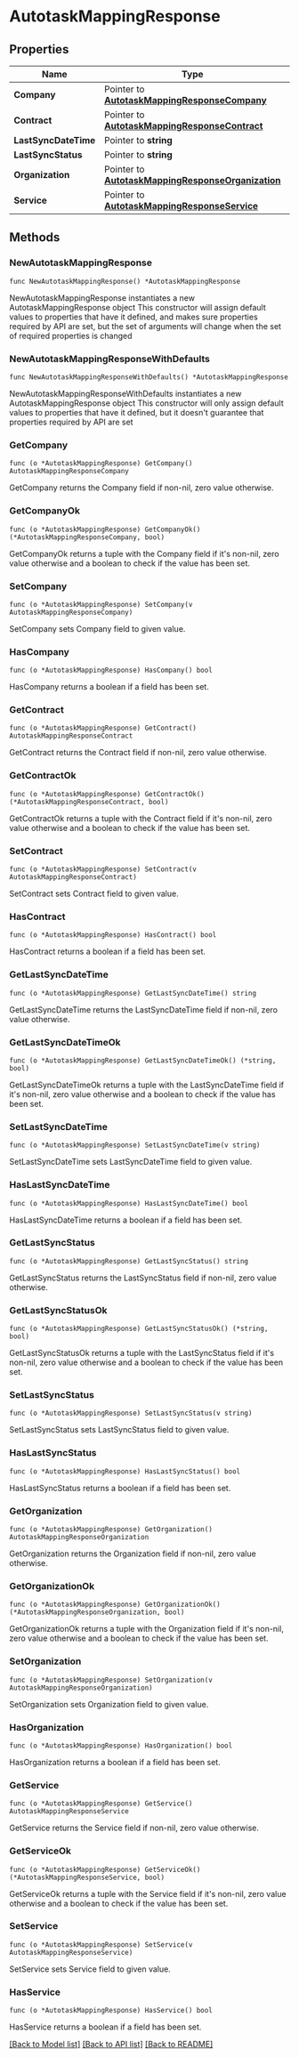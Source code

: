 # AutotaskMappingResponse

## Properties

Name | Type | Description | Notes
------------ | ------------- | ------------- | -------------
**Company** | Pointer to [**AutotaskMappingResponseCompany**](AutotaskMappingResponseCompany.md) |  | [optional] 
**Contract** | Pointer to [**AutotaskMappingResponseContract**](AutotaskMappingResponseContract.md) |  | [optional] 
**LastSyncDateTime** | Pointer to **string** |  | [optional] 
**LastSyncStatus** | Pointer to **string** |  | [optional] 
**Organization** | Pointer to [**AutotaskMappingResponseOrganization**](AutotaskMappingResponseOrganization.md) |  | [optional] 
**Service** | Pointer to [**AutotaskMappingResponseService**](AutotaskMappingResponseService.md) |  | [optional] 

## Methods

### NewAutotaskMappingResponse

`func NewAutotaskMappingResponse() *AutotaskMappingResponse`

NewAutotaskMappingResponse instantiates a new AutotaskMappingResponse object
This constructor will assign default values to properties that have it defined,
and makes sure properties required by API are set, but the set of arguments
will change when the set of required properties is changed

### NewAutotaskMappingResponseWithDefaults

`func NewAutotaskMappingResponseWithDefaults() *AutotaskMappingResponse`

NewAutotaskMappingResponseWithDefaults instantiates a new AutotaskMappingResponse object
This constructor will only assign default values to properties that have it defined,
but it doesn't guarantee that properties required by API are set

### GetCompany

`func (o *AutotaskMappingResponse) GetCompany() AutotaskMappingResponseCompany`

GetCompany returns the Company field if non-nil, zero value otherwise.

### GetCompanyOk

`func (o *AutotaskMappingResponse) GetCompanyOk() (*AutotaskMappingResponseCompany, bool)`

GetCompanyOk returns a tuple with the Company field if it's non-nil, zero value otherwise
and a boolean to check if the value has been set.

### SetCompany

`func (o *AutotaskMappingResponse) SetCompany(v AutotaskMappingResponseCompany)`

SetCompany sets Company field to given value.

### HasCompany

`func (o *AutotaskMappingResponse) HasCompany() bool`

HasCompany returns a boolean if a field has been set.

### GetContract

`func (o *AutotaskMappingResponse) GetContract() AutotaskMappingResponseContract`

GetContract returns the Contract field if non-nil, zero value otherwise.

### GetContractOk

`func (o *AutotaskMappingResponse) GetContractOk() (*AutotaskMappingResponseContract, bool)`

GetContractOk returns a tuple with the Contract field if it's non-nil, zero value otherwise
and a boolean to check if the value has been set.

### SetContract

`func (o *AutotaskMappingResponse) SetContract(v AutotaskMappingResponseContract)`

SetContract sets Contract field to given value.

### HasContract

`func (o *AutotaskMappingResponse) HasContract() bool`

HasContract returns a boolean if a field has been set.

### GetLastSyncDateTime

`func (o *AutotaskMappingResponse) GetLastSyncDateTime() string`

GetLastSyncDateTime returns the LastSyncDateTime field if non-nil, zero value otherwise.

### GetLastSyncDateTimeOk

`func (o *AutotaskMappingResponse) GetLastSyncDateTimeOk() (*string, bool)`

GetLastSyncDateTimeOk returns a tuple with the LastSyncDateTime field if it's non-nil, zero value otherwise
and a boolean to check if the value has been set.

### SetLastSyncDateTime

`func (o *AutotaskMappingResponse) SetLastSyncDateTime(v string)`

SetLastSyncDateTime sets LastSyncDateTime field to given value.

### HasLastSyncDateTime

`func (o *AutotaskMappingResponse) HasLastSyncDateTime() bool`

HasLastSyncDateTime returns a boolean if a field has been set.

### GetLastSyncStatus

`func (o *AutotaskMappingResponse) GetLastSyncStatus() string`

GetLastSyncStatus returns the LastSyncStatus field if non-nil, zero value otherwise.

### GetLastSyncStatusOk

`func (o *AutotaskMappingResponse) GetLastSyncStatusOk() (*string, bool)`

GetLastSyncStatusOk returns a tuple with the LastSyncStatus field if it's non-nil, zero value otherwise
and a boolean to check if the value has been set.

### SetLastSyncStatus

`func (o *AutotaskMappingResponse) SetLastSyncStatus(v string)`

SetLastSyncStatus sets LastSyncStatus field to given value.

### HasLastSyncStatus

`func (o *AutotaskMappingResponse) HasLastSyncStatus() bool`

HasLastSyncStatus returns a boolean if a field has been set.

### GetOrganization

`func (o *AutotaskMappingResponse) GetOrganization() AutotaskMappingResponseOrganization`

GetOrganization returns the Organization field if non-nil, zero value otherwise.

### GetOrganizationOk

`func (o *AutotaskMappingResponse) GetOrganizationOk() (*AutotaskMappingResponseOrganization, bool)`

GetOrganizationOk returns a tuple with the Organization field if it's non-nil, zero value otherwise
and a boolean to check if the value has been set.

### SetOrganization

`func (o *AutotaskMappingResponse) SetOrganization(v AutotaskMappingResponseOrganization)`

SetOrganization sets Organization field to given value.

### HasOrganization

`func (o *AutotaskMappingResponse) HasOrganization() bool`

HasOrganization returns a boolean if a field has been set.

### GetService

`func (o *AutotaskMappingResponse) GetService() AutotaskMappingResponseService`

GetService returns the Service field if non-nil, zero value otherwise.

### GetServiceOk

`func (o *AutotaskMappingResponse) GetServiceOk() (*AutotaskMappingResponseService, bool)`

GetServiceOk returns a tuple with the Service field if it's non-nil, zero value otherwise
and a boolean to check if the value has been set.

### SetService

`func (o *AutotaskMappingResponse) SetService(v AutotaskMappingResponseService)`

SetService sets Service field to given value.

### HasService

`func (o *AutotaskMappingResponse) HasService() bool`

HasService returns a boolean if a field has been set.


[[Back to Model list]](../README.md#documentation-for-models) [[Back to API list]](../README.md#documentation-for-api-endpoints) [[Back to README]](../README.md)


